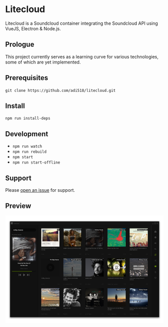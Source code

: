 # Litecloud
Litecloud is a Soundcloud container integrating the Soundcloud API using VueJS, Electron & Node.js.

## Prologue
This project currently serves as a learning curve for various technologies, some of which are yet implemented.

## Prerequisites
`git clone https://github.com/adi518/litecloud.git`

## Install
`npm run install-deps`

## Development
* `npm run watch`
* `npm run rebuild`
* `npm start`
* `npm run start-offline`

## Support
Please [open an issue](https://github.com/adi518/litecloud/issues) for support.

## Preview
![Alt](preview.png)

